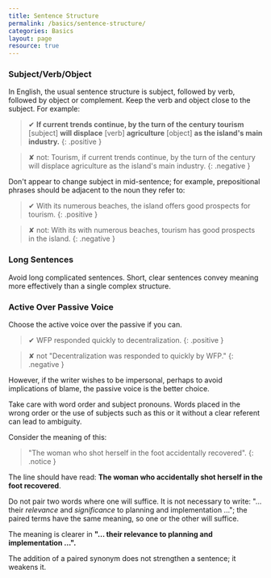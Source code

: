 ```yaml
---
title: Sentence Structure
permalink: /basics/sentence-structure/
categories: Basics
layout: page
resource: true
---
```



### Subject/Verb/Object

In English, the usual sentence structure is subject, followed by verb, followed by object or complement. Keep the verb and object close to the subject. For example:

> &#10004; __If current trends continue, by the turn of the century tourism__ [subject] __will displace__ [verb] __agriculture__ [object] __as the island's main industry.__
{: .positive }

> &#10008; not: Tourism, if current trends continue, by the turn of the century will displace agriculture as the island's main industry.
{: .negative }

Don't appear to change subject in mid-sentence; for example, prepositional phrases should be adjacent to the noun they refer to:

> &#10004; With its numerous beaches, the island offers good prospects for tourism.
{: .positive }

> &#10008; not: With its with numerous beaches, tourism has good prospects in the island.
{: .negative }

### Long Sentences

Avoid long complicated sentences. Short, clear sentences convey meaning more effectively than a single complex structure.


### Active Over Passive Voice


Choose the active voice over the passive if you can.

> &#10004; WFP responded quickly to decentralization.
{: .positive }

> &#10008; not "Decentralization was responded to quickly by WFP."
{: .negative }

However, if the writer wishes to be impersonal, perhaps to avoid implications of blame, the passive voice is the better choice.

Take care with word order and subject pronouns. Words placed in the wrong order or the use of subjects such as this or it without a clear referent can lead to ambiguity.

Consider the meaning of this:

> "The woman who shot herself in the foot accidentally recovered".
{: .notice }

The line should have read: __The woman who accidentally shot herself in the foot recovered__.

Do not pair two words where one will suffice. It is not necessary to write: "... their *relevance* and *significance* to planning and implementation ..."; the paired terms have the same meaning, so one or the other will suffice.


The meaning is clearer in __"... their relevance to planning and implementation ...".__

The addition of a paired synonym does not strengthen a sentence; it weakens it.